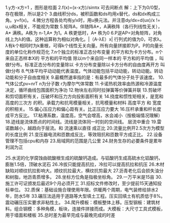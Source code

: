 1.y方-x方=1 ，图形是柱面
2.f(x)=(x-x方)/sinπx 可去间断点
 解：上下为0/0型，存在极限，所以是2个
3.曲线积分ds，被积函数和ds均用x替代，ds和dx构成三角。y=f(x)。
4.微分方程各处均有y/x时，用u换元法。并注意dy/dx=d(ux)/x != u,u和x相关，不能视为常数
5.矩阵A，伴随阵A*，A满秩阵（各行列线性无关），A* 满秩。A秩为 n-1,A* 为1。A  秩更低时，A* 秩为0
6.P逆AP=对角矩阵，对角线上为λ的值。这种运算称为相似对角化。|（A-λE）x| 行列式的值为0，可求λ。
  λ有k个相同时为k重根，可得k个线性无关向量。所有向量拼接即为P。P的向量长度的单位化称作规范化
7.n个独立的标准正态分布变量 的平方和为卡方分布。n个来自正态样本X的 平方和的平均值 除以m个来自同一样本的 平方和的平均值 ，叫做f分布。标准正态分布的变量除以 卡方分布变量除以卡方分布的自由度再开方 叫做t分布
8.气体平均平动动能代表温度。气体动能包括平动动能，转动动能。转动动能和分子自由度相关
9.最概然速率指的是：有最多的气体分子处于该速度。
10.气体公式pv=nrT n为分子数 r为摩尔气体常数
11.卡诺热机效率由热源和冷源温度决定，循环曲线包围面积为净功
12.物块左右同时拉弹簧等价弹簧并联
13.剪破坏和剪切面积有关，压破坏和压力方向投影面积有关
14.挠度和惯性矩相关，是宽和 高度的三次方 的积。承载力和抗弯模量相关，抗弯模量和材料 高度平方 和 宽度 的积相关。
15.偏心压应力和偏心距有关。比正压应力要大
16.压杆承重和杆长度成平方反比。
17.粘滞系数，温度高，空气会增高，水会减小（按极端情况理解）
18.迹线是流体质点的时间线。流线是流体同一时刻的空间线。 层流中重合
19.雷诺数越小，越趋向于层流。和 流速乘以直径 成正比
20.流量比例开2.5次方为模型的长度比例
21.变压器电流和匝数成反比，等效阻抗和匝数平方成正比。
22.设备管理不包括cpu和内存
23.局域网的范围是几公里
24.财务生存的必要条件是累年利润为正

25.水泥的化学腐蚀由硫酸根生成的硫酸钙造成。与铝酸钙生成高硫水化铝酸钙，膨胀1.5倍，顶破水泥石
26.冷拔只能提高抗拉，冷拉可以提高抗拉和抗压
26.木材缺陷对顺纹抗拉影响大。顺纹抗拉最大，横纹抗剪最大
27.沥青老化后会损失油分和树脂，地沥青质增多。
28.坐标方位角是指极坐标角。
29.一万平米是15亩
30.施工许可证颁发后最迟9个月必须开工
31.招标文件修改时，至少提前15天通知投标单位。
32.质保：基础设施合理使用年限。供暖两个周期，电气装修给排水2年，防水5年
33.碾压法适用于道路等大型填土工程。压实回填土有机质低于8%。震动碾压压实要求非粘性土。
34.爬升模板：模板整体上移。压型钢板：建筑材料。组合钢模：多种角模，板块，连接件拼接而成。大模板：大尺寸工具式模板，用于墙面和楼板
35.总时差为最早完成与最晚完成的时差